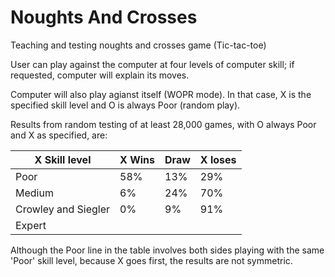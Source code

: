 # Noughts And Crosses
Teaching and testing noughts and crosses game (Tic-tac-toe)

User can play against the computer at four levels of computer skill; if requested, computer will explain its moves.

Computer will also play agianst itself (WOPR mode).  In that case, X is the specified skill level and O is always Poor (random play).

Results from random testing of at least 28,000 games, with O always Poor and X as specified, are:

| **X Skill level**   | **X Wins** | **Draw** | **X loses** |
|---------------------|------------|----------|-------------|
| Poor                | 58%        | 13%      | 29%         |
| Medium              | 6%         | 24%      | 70%         |
| Crowley and Siegler | 0%         | 9%       | 91%         |
| Expert              |            |          |             |

Although the Poor line in the table involves both sides playing with the same 'Poor' skill level, because X goes first, the results are not symmetric.
